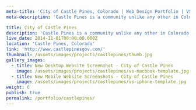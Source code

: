 ```yaml
---
meta-title: 'City of Castle Pines, Colorado | Web Design Portfolio | VS'
meta-description: 'Castle Pines is a community unlike any other in Colorado. It consists of approximately 10,000 residents and is located about 20 miles south of Denver.'

title: City of Castle Pines
description: 'Castle Pines is a community unlike any other in Colorado. It consists of approximately 10,000 residents and is located about 20 miles south of Denver. Variant Studios was subcontracted by Slate Communications to design and develop the Drupal website.'
live_date: 2014-11-01T00:00:00.000Z
location: 'Castle Pines, Colorado'
link: 'http://www.castlepinesgov.com/'
thumbnail: /assets/images/projects/castlepines/thumb.jpg
gallery_images:
  - title: New Desktop Website Screenshot - City of Castle Pines
    image: /assets/images/projects/castlepines/vs-macbook-template.jpg
  - title: New Mobile Website Screenshots - City of Castle Pines
    image: /assets/images/projects/castlepines/vs-iphone-template.jpg
weight: 6
publish: true
permalink: /portfolio/castlepines/
---
```

